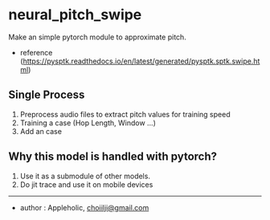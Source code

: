 # neural_pitch_swipe

Make an simple pytorch module to approximate pitch. 

- reference (https://pysptk.readthedocs.io/en/latest/generated/pysptk.sptk.swipe.html)

## Single Process

1. Preprocess audio files to extract pitch values for training speed 
2. Training a case (Hop Length, Window ...)
3. Add an case

## Why this model is handled with pytorch?

1. Use it as a submodule of other models. 
2. Do jit trace and use it on mobile devices


---

- author : Appleholic, choiilji@gmail.com
